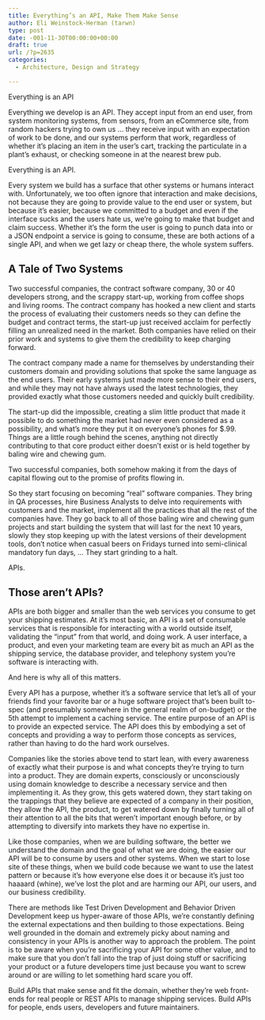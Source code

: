 ```yaml
---
title: Everything’s an API, Make Them Make Sense
author: Eli Weinstock-Herman (tarwn)
type: post
date: -001-11-30T00:00:00+00:00
draft: true
url: /?p=2635
categories:
  - Architecture, Design and Strategy

---
```

Everything is an API

Everything we develop is an API. They accept input from an end user, from system monitoring systems, from sensors, from an eCommerce site, from random hackers trying to own us &#8230; they receive input with an expectation of work to be done, and our systems perform that work, regardless of whether it&#8217;s placing an item in the user&#8217;s cart, tracking the particulate in a plant&#8217;s exhaust, or checking someone in at the nearest brew pub.

Everything is an API.

Every system we build has a surface that other systems or humans interact with. Unfortunately, we too often ignore that interaction and make decisions, not because they are going to provide value to the end user or system, but because it&#8217;s easier, because we committed to a budget and even if the interface sucks and the users hate us, we&#8217;re going to make that budget and claim success. Whether it&#8217;s the form the user is going to punch data into or a JSON endpoint a service is going to consume, these are both actions of a single API, and when we get lazy or cheap there, the whole system suffers.

## A Tale of Two Systems

Two successful companies, the contract software company, 30 or 40 developers strong, and the scrappy start-up, working from coffee shops and living rooms. The contract company has hooked a new client and starts the process of evaluating their customers needs so they can define the budget and contract terms, the start-up just received acclaim for perfectly filling an unrealized need in the market. Both companies have relied on their prior work and systems to give them the credibility to keep charging forward.

The contract company made a name for themselves by understanding their customers domain and providing solutions that spoke the same language as the end users. Their early systems just made more sense to their end users, and while they may not have always used the latest technologies, they provided exactly what those customers needed and quickly built credibility.

The start-up did the impossible, creating a slim little product that made it possible to do something the market had never even considered as a possibility, and what&#8217;s more they put it on everyone&#8217;s phones for $.99. Things are a little rough behind the scenes, anything not directly contributing to that core product either doesn&#8217;t exist or is held together by baling wire and chewing gum.

Two successful companies, both somehow making it from the days of capital flowing out to the promise of profits flowing in.

So they start focusing on becoming &#8220;real&#8221; software companies. They bring in QA processes, hire Business Analysts to delve into requirements with customers and the market, implement all the practices that all the rest of the companies have. They go back to all of those baling wire and chewing gum projects and start building the system that will last for the next 10 years, slowly they stop keeping up with the latest versions of their development tools, don&#8217;t notice when casual beers on Fridays turned into semi-clinical mandatory fun days, &#8230; They start grinding to a halt.

APIs.

## Those aren&#8217;t APIs?

APIs are both bigger and smaller than the web services you consume to get your shipping estimates. At it&#8217;s most basic, an API is a set of consumable services that is responsible for interacting with a world outside itself, validating the &#8220;input&#8221; from that world, and doing work. A user interface, a product, and even your marketing team are every bit as much an API as the shipping service, the database provider, and telephony system you&#8217;re software is interacting with.

And here is why all of this matters. 

Every API has a purpose, whether it&#8217;s a software service that let&#8217;s all of your friends find your favorite bar or a huge software project that&#8217;s been built to-spec (and presumably somewhere in the general realm of on-budget) or the 5th attempt to implement a caching service. The entire purpose of an API is to provide an expected service. The API does this by embodying a set of concepts and providing a way to perform those concepts as services, rather than having to do the hard work ourselves.

Companies like the stories above tend to start lean, with every awareness of exactly what their purpose is and what concepts they&#8217;re trying to turn into a product. They are domain experts, consciously or unconsciously using domain knowledge to describe a necessary service and then implementing it. As they grow, this gets watered down, they start taking on the trappings that they believe are expected of a company in their position, they allow the API, the product, to get watered down by finally turning all of their attention to all the bits that weren&#8217;t important enough before, or by attempting to diversify into markets they have no expertise in.

Like those companies, when we are building software, the better we understand the domain and the goal of what we are doing, the easier our API will be to consume by users and other systems. When we start to lose site of these things, when we build code because we want to use the latest pattern or because it&#8217;s how everyone else does it or because it&#8217;s just too haaaard (whine), we&#8217;ve lost the plot and are harming our API, our users, and our business credibility. 

There are methods like Test Driven Development and Behavior Driven Development keep us hyper-aware of those APIs, we&#8217;re constantly defining the external expectations and then building to those expectations. Being well grounded in the domain and extremely picky about naming and consistency in your APIs is another way to approach the problem. The point is to be aware when you&#8217;re sacrificing your API for some other value, and to make sure that you don&#8217;t fall into the trap of just doing stuff or sacrificing your product or a future developers time just because you want to screw around or are willing to let something hard scare you off.

Build APIs that make sense and fit the domain, whether they&#8217;re web front-ends for real people or REST APIs to manage shipping services. Build APIs for people, ends users, developers and future maintainers.